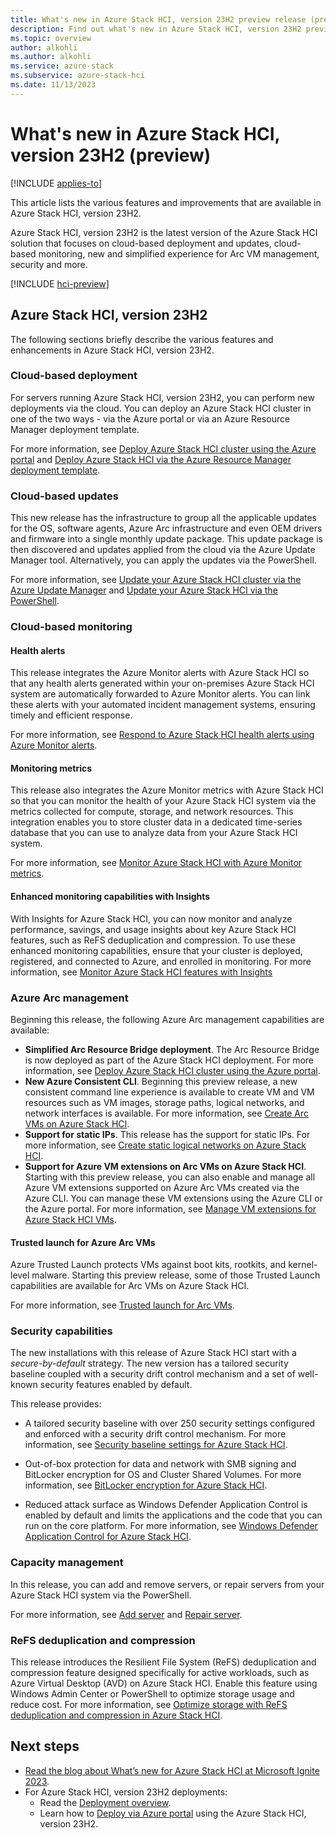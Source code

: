 ```yaml
---
title: What's new in Azure Stack HCI, version 23H2 preview release (preview)
description: Find out what's new in Azure Stack HCI, version 23H2 preview release (preview)
ms.topic: overview
author: alkohli
ms.author: alkohli
ms.service: azure-stack
ms.subservice: azure-stack-hci
ms.date: 11/13/2023
---
```


# What's new in Azure Stack HCI, version 23H2 (preview)

[!INCLUDE [applies-to](../includes/hci-applies-to-23h2.md)]

This article lists the various features and improvements that are available in Azure Stack HCI, version 23H2.

Azure Stack HCI, version 23H2 is the latest version of the Azure Stack HCI solution that focuses on cloud-based deployment and updates, cloud-based monitoring, new and simplified experience for Arc VM management, security and more.

[!INCLUDE [hci-preview](../includes/hci-preview.md)]


## Azure Stack HCI, version 23H2

The following sections briefly describe the various features and enhancements in Azure Stack HCI, version 23H2.

<!--### One integrated package

Unlike the prior years, Azure Stack HCI, version 23H2 includes more than just the operating system (OS). There is a single package containing the 23H2 operating system, the orchestrator and Arc VM management software bits. The 23H2 operating system includes the latest cumulative update corresponding to October 2023.-->

### Cloud-based deployment

For servers running Azure Stack HCI, version 23H2, you can perform new deployments via the cloud. You can deploy an Azure Stack HCI cluster in one of the two ways - via the Azure portal or via an Azure Resource Manager deployment template.

For more information, see [Deploy Azure Stack HCI cluster using the Azure portal](./deploy/deploy-via-portal.md) and [Deploy Azure Stack HCI via the Azure Resource Manager deployment template](./deploy/deployment-azure-resource-manager-template.md).

### Cloud-based updates

This new release has the infrastructure to group all the applicable updates for the OS, software agents, Azure Arc infrastructure and even OEM drivers and firmware into a single monthly update package. This update package is then discovered and updates applied from the cloud via the Azure Update Manager tool. Alternatively, you can apply the updates via the PowerShell.

For more information, see [Update your Azure Stack HCI cluster via the Azure Update Manager](./update/update-azure-stack-hci-solution.md) and [Update your Azure Stack HCI via the PowerShell](./update/update-via-powershell-23h2.md).​

### Cloud-based monitoring

#### Health alerts

This release integrates the Azure Monitor alerts with Azure Stack HCI so that any health alerts generated within your on-premises Azure Stack HCI system are automatically forwarded to Azure Monitor alerts. You can link these alerts with your automated incident management systems, ensuring timely and efficient response.

For more information, see [Respond to Azure Stack HCI health alerts using Azure Monitor alerts](./manage/health-alerts-via-azure-monitor-alerts.md).

#### Monitoring metrics

This release also integrates the Azure Monitor metrics with Azure Stack HCI so that you can monitor the health of your Azure Stack HCI system via the metrics collected for compute, storage, and network resources. This integration enables you to store cluster data in a dedicated time-series database that you can use to analyze data from your Azure Stack HCI system. 
 
For more information, see [Monitor Azure Stack HCI with Azure Monitor metrics](./manage/monitor-cluster-with-metrics.md).

#### Enhanced monitoring capabilities with Insights
 
With Insights for Azure Stack HCI, you can now monitor and analyze performance, savings, and usage insights about key Azure Stack HCI features, such as ReFS deduplication and compression. To use these enhanced monitoring capabilities, ensure that your cluster is deployed, registered, and connected to Azure, and enrolled in monitoring. For more information, see [Monitor Azure Stack HCI features with Insights](./manage/monitor-features.md)

### Azure Arc management

Beginning this release, the following Azure Arc management capabilities are available:

- **Simplified Arc Resource Bridge deployment**. The Arc Resource Bridge is now deployed as part of the Azure Stack HCI deployment. For more information, see [Deploy Azure Stack HCI cluster using the Azure portal](./deploy/deploy-via-portal.md).
- **New Azure Consistent CLI**. Beginning this preview release, a new consistent command line experience is available to create VM and VM resources such as VM images, storage paths, logical networks, and network interfaces is available. For more information, see [Create Arc VMs on Azure Stack HCI](./manage/create-arc-virtual-machines.md).
- **Support for static IPs**. This release has the support for static IPs. For more information, see [Create static logical networks on Azure Stack HCI](./manage/create-logical-networks.md#create-a-static-logical-network).
- **Support for Azure VM extensions on Arc VMs on Azure Stack HCI**. Starting with this preview release, you can also enable and manage all Azure VM extensions supported on Azure Arc VMs created via the Azure CLI. You can manage these VM extensions using the Azure CLI or the Azure portal. For more information, see [Manage VM extensions for Azure Stack HCI VMs](./manage/virtual-machine-manage-extension.md).

#### Trusted launch for Azure Arc VMs

Azure Trusted Launch protects VMs against boot kits, rootkits, and kernel-level malware. Starting this preview release, some of those Trusted Launch capabilities are available for Arc VMs on Azure Stack HCI.

For more information, see [Trusted launch for Arc VMs](./manage/trusted-launch-vm-overview.md).

### Security capabilities

The new installations with this release of Azure Stack HCI start with a *secure-by-default* strategy. The new version has a tailored security baseline coupled with a security drift control mechanism and a set of well-known security features enabled by default.

This release provides:

- A tailored security baseline with over 250 security settings configured and enforced with a security drift control mechanism. For more information, see [Security baseline settings for Azure Stack HCI](../hci/concepts/secure-baseline.md).

- Out-of-box protection for data and network with SMB signing and BitLocker encryption for OS and Cluster Shared Volumes. For more information, see [BitLocker encryption for Azure Stack HCI](./concepts/security-bitlocker.md).

- Reduced attack surface as Windows Defender Application Control is enabled by default and limits the applications and the code that you can run on the core platform. For more information, see [Windows Defender Application Control for Azure Stack HCI](./concepts/security-windows-defender-application-control.md).


### Capacity management

In this release, you can add and remove servers, or repair servers from your Azure Stack HCI system via the PowerShell.

For more information, see [Add server](./manage/add-server.md) and [Repair server](./manage/repair-server.md).

### ReFS deduplication and compression
 
This release introduces the Resilient File System (ReFS) deduplication and compression feature designed specifically for active workloads, such as Azure Virtual Desktop (AVD) on Azure Stack HCI. Enable this feature using Windows Admin Center or PowerShell to optimize storage usage and reduce cost. For more information, see [Optimize storage with ReFS deduplication and compression in Azure Stack HCI](./manage/refs-deduplication-and-compression.md).


## Next steps

- [Read the blog about What’s new for Azure Stack HCI at Microsoft Ignite 2023](https://aka.ms/ashciignite2023).
- For Azure Stack HCI, version 23H2 deployments:
    - Read the [Deployment overview](./deploy/deployment-introduction.md).
    - Learn how to [Deploy via Azure portal](./deploy/deploy-via-portal.md) using the Azure Stack HCI, version 23H2.
